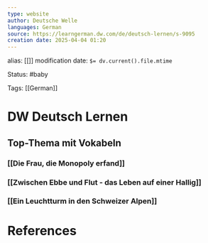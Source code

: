 ```yaml
---
type: website
author: Deutsche Welle
languages: German
source: https://learngerman.dw.com/de/deutsch-lernen/s-9095
creation date: 2025-04-04 01:20
---
```

alias: [[]]
modification date: `$= dv.current().file.mtime`

Status: #baby 

Tags: [[German]]

# DW Deutsch Lernen

## Top-Thema mit Vokabeln

### [[Die Frau, die Monopoly erfand]]
### [[Zwischen Ebbe und Flut - das Leben auf einer Hallig]]

### [[Ein Leuchtturm in den Schweizer Alpen]]













# References